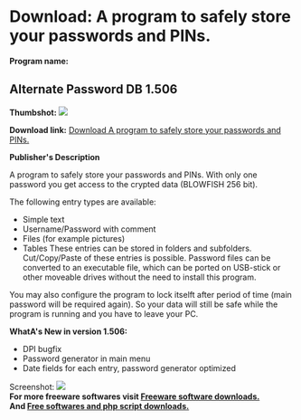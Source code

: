 # Download: A program to safely store your passwords and PINs.

**Program name:**

## Alternate Password DB 1.506

  
**Thumbshot:** ![](http://www.freewarefiles.com/screenshot/altpassdb_md.jpg)   
  
**Download link:** [Download A program to safely store your passwords and PINs.](http://freesoftwares.boysofts.com/Alternate-Password-DB_program_21530.html)  
  


**Publisher's Description**  
  


A program to safely store your passwords and PINs. With only one password you get access to the crypted data (BLOWFISH 256 bit). 

The following entry types are available:

  * Simple text 
  * Username/Password with comment 
  * Files (for example pictures) 
  * Tables 
These entries can be stored in folders and subfolders. Cut/Copy/Paste of these entries is possible. Password files can be converted to an executable file, which can be ported on USB-stick or other moveable drives without the need to install this program. 

You may also configure the program to lock itselft after period of time (main password will be required again). So your data will still be safe while the program is running and you have to leave your PC.

**WhatA's New in version 1.506:**

  * DPI bugfix 
  * Password generator in main menu 
  * Date fields for each entry, password generator optimized 

  
  
Screenshot: ![](http://www.freewarefiles.com/screenshot/altpassdb.jpg)   
**For more freeware softwares visit [Freeware software downloads.](http://freesoftwares.boysofts.com/)**   
**And [Free softwares and php script downloads.](http://www.boysofts.com/)**
